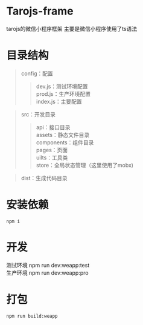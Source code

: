 # Tarojs-frame
tarojs的微信小程序框架 主要是微信小程序使用了ts语法  
# 目录结构  
> config：配置   
>>dev.js：测试环境配置  
>>prod.js：生产环境配置  
>>index.js：主要配置  

> src：开发目录  
>>api：接口目录   
assets：静态文件目录  
components：组件目录  
pages：页面  
uilts：工具类  
store：全局状态管理（这里使用了mobx)  

>dist：生成代码目录  
  
# 安装依赖  
    npm i  

# 开发  
   测试环境 npm run dev:weapp:test  
   生产环境 npm run dev:weapp:pro  
# 打包  
    npm run build:weapp  
    
